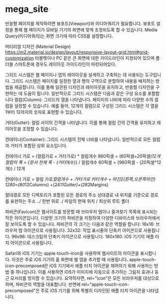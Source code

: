 # mega_site
반응형 페이지를 제작하려면 뷰포트(Viewport)와 미디어쿼리가 필요합니다.
뷰포트 설정을 통해 웹 페이지가 모바일 기기의 화면에 맞게 조정되도록 할 수 있습니다.
Media Query(미디어쿼리)는 화면 크기에 따라 CSS를 설정합니다.

머티리얼 디자인 (Material Design)
https://m2.material.io/design/layout/responsive-layout-grid.html#grid-customization
타블렛이나 PC 같은 큰 화면에 대한 가이드라인이 지정되어 있으며 폴더블 스마트폰에 경우도 레이아웃 가이드라인이 마련되어있다.


그리드 시스템은 웹 페이지나 앱의 레이아웃을 설계하고 구축하는 데 사용되는 도구입니다. 그리드 시스템은 페이지를 일정한 열과 행의 구역으로 분할하여 내용을 배치하는 방법을 제공합니다. 이를 통해 일관된 디자인과 레이아웃을 유지하고, 반응형 디자인을 구현하는 데 도움이 됩니다.
일반적으로 그리드 시스템은 다음과 같은 구성 요소를 포함합니다
컬럼(Column): 그리드의 열을 나타냅니다. 페이지의 너비에 따라 다양한 수의 컬럼을 설정할 수 있습니다. 예를 들어, 12개의 컬럼으로 구성된 그리드 시스템은 각 열을 1부터 12까지의 숫자로 표현할 수 있습니다.

거터(Gutter): 컬럼 사이의 간격을 나타냅니다. 이를 통해 컬럼 간의 간격을 유지하고 레이아웃을 조정할 수 있습니다.

컨테이너(Container): 그리드 시스템의 전체 너비를 나타냅니다. 일반적으로 모든 컬럼과 거터가 포함된 상위 요소입니다.

컨테이너 가로 = (컬럼가로 + 거터가로) * 컬럼개수
960픽셀 = (60픽셀+20픽셀)*12개
컬럼의 폭 = {문서 전체 폭 - (거터*개수)} / 컬럼개수
60픽셀 = {960픽셀 - (20픽셀*12개)} / 12개

컨테이너 가로 = 컬럼 가로*컬럼개수 + 거터가로 *커터개수 + 마진*2(왼쪽,오른쪽마진)
1280=(80*12Columns) +(24*11Gutter)+(28*2Margins) 




절대경로
모든 디렉토리가 포함된 모든 경로의 주소
상대경로
내 위치를 기준으로 경로를 표현하는 주소
../ 한번 위로
./ 파일의 현재 위치
/ 최상위 루트 폴더


파비콘(Favicon)은 웹사이트를 방문할 때 브라우저 탭이나 즐겨찾기 목록에 표시되는 작은 아이콘입니다. 다양한 크기의 파비콘을 지정하여 다양한 디바이스와 브라우저에서 잘 보이도록 할 수 있습니다.
파비콘의 각 크기는 다음과 같은 역할을 합니다:
16x16: 브라우저 탭 아이콘으로 사용됩니다.
32x32: 작업 표시줄의 단축키 아이콘으로 사용됩니다.
96x96: 데스크탑의 단축키 아이콘으로 사용됩니다.
180x180: iOS 기기의 애플 터치 아이콘으로 사용됩니다.

Safari와 iOS 기기는 apple-touch-icon을 사용하여 웹사이트의 아이콘을 표시합니다. 이것은 주로 iOS 기기의 홈 화면에 웹 앱을 추가할 때 사용됩니다.
apple-touch-icon-precomposed은 iOS 기기에서 애플 터치 아이콘을 제어하기 위해 사용하는 방법 중 하나입니다. 이를 사용하면 iOS가 이미지에 자동으로 추가하는 그림자 효과나 둥근 모서리를 방지할 수 있습니다.
요약하자면, rel="icon"은 모든 브라우저를 대상으로 하며, 파비콘의 역할을 대표합니다. 반면에 rel="apple-touch-icon-precomposed"은 주로 iOS 기기를 위해 특별히 디자인된 애플 터치 아이콘을 나타냅니다.